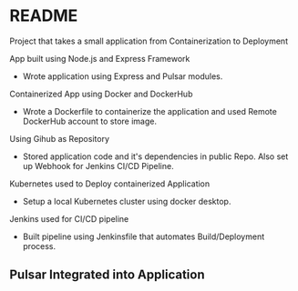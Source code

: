 # README #
Project that takes a small application from Containerization to Deployment

App built using Node.js and Express Framework
- Wrote application using Express and Pulsar modules.

Containerized App using Docker and DockerHub
- Wrote a Dockerfile to containerize the application and used Remote DockerHub account to store image.

Using Gihub as Repository
- Stored application code and it's dependencies in public Repo. Also set up Webhook for Jenkins CI/CD Pipeline.

Kubernetes used to Deploy containerized Application
- Setup a local Kubernetes cluster using docker desktop. 

Jenkins used for CI/CD pipeline
- Built pipeline using Jenkinsfile that automates Build/Deployment process.

Pulsar Integrated into Application
- 



